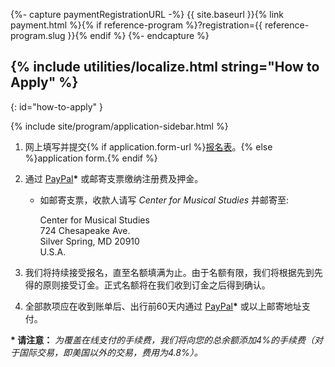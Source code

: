{%- capture paymentRegistrationURL -%}
{{ site.baseurl }}{% link payment.html %}{% if reference-program %}?registration={{ reference-program.slug }}{% endif %}
{%- endcapture %}

## {% include utilities/localize.html string="How to Apply" %}
{: id="how-to-apply" }

{% include site/program/application-sidebar.html %}

1. 网上填写并提交{% if application.form-url %}<a href="{{ application.form-url }}" target="_blank">报名表</a>。{% else %}application form.{% endif %}

1. 通过 <a href="{{ paymentRegistrationURL }}">PayPal</a>**\*** 或邮寄支票缴纳注册费及押金。

    * 如邮寄支票，收款人请写 *Center for Musical Studies* 并邮寄至:

        <div class="address">Center for Musical Studies<br/>
        724 Chesapeake Ave.<br/>
        Silver Spring, MD 20910<br/>
        U.S.A.</div>

1. 我们将持续接受报名，直至名额填满为止。由于名额有限，我们将根据先到先得的原则接受订金。正式名额将在我们收到订金之后得到确认。

1. 全部款项应在收到账单后、出行前60天内通过 <a href="{{ site.baseurl }}{% link payment.html %}?balance=1">PayPal</a>**\*** 或以上邮寄地址支付。

**\* 请注意：** *为覆盖在线支付的手续费，我们将向您的总余额添加4%的手续费（对于国际交易，即美国以外的交易，费用为4.8%）。*